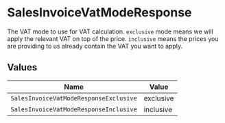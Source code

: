 # SalesInvoiceVatModeResponse

The VAT mode to use for VAT calculation. `exclusive` mode means we will apply the relevant VAT on top of the
price. `inclusive` means the prices you are providing to us already contain the VAT you want to apply.


## Values

| Name                                   | Value                                  |
| -------------------------------------- | -------------------------------------- |
| `SalesInvoiceVatModeResponseExclusive` | exclusive                              |
| `SalesInvoiceVatModeResponseInclusive` | inclusive                              |